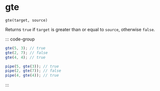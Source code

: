 # gte

`gte(target, source)`

Returns `true` if `target` is greater than or equal to `source`, otherwise `false`.

::: code-group

```ts [data-first]
gte(5, 3); // true
gte(2, 7); // false
gte(4, 4); // true
```

```ts [data-last]
pipe(5, gte(3)); // true
pipe(2, gte(7)); // false
pipe(4, gte(4)); // true
```

:::
